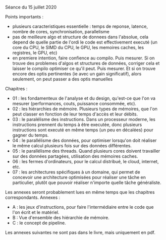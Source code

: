 
Séance du 15 juillet 2020

Points importants :

- plusieurs caracteristiques essentielle : temps de reponse, latence, nombre de cores, synchronisation, parallelisme
- pas de meilleure algo et structure de donnees dans l'absolue, cela depend de quelle partie de l'ordi le code est 
  effectivement executé (un core du CPU, le SIMD du CPU, le GPU, les memoires caches, les registres, le GPU, etc)
- en premiere intention, faire confience au compilo. Puis mesurer. Si on trouve des problemes d'algos et structures de données,
  corriger cela et laisser le compilo optimiser ce qu'il peut. Puis mesurer. Et si on trouve encore des optis pertinentes (ie
  avec un gain significatif), alors seulement, on peut passer a des optis manuelles
  
Chapitres :

- 01 : les fondamenteux de l'analyse et du design, qu'est-ce que l'on va mesurer (performances, couts, puissance consommée, etc).
- 02 : les hiérarchies de mémoire. Plusieurs types de mémoires, que l'on peut classer en fonction de leur temps d'accès et leur débits.
- 03 : le paralélisme des instructions. Dans un processeur moderne, les instructions prennent du temps à être executée, donc plusieurs
  instructions sont executé en même temps (un peu en décalées) pour gagner du temps.
- 04 : le parallélisme des données, pour optimiser lorsqu'on doit réaliser le même calcul plusieurs fois sur des données différentes.
- 05 : le parallélisme des threads. Quand plusieurs cores doivent travailler sur des données partagées, utilisation des mémoires caches.
- 06 : les fermes d'ordinateurs, pour le calcul distribué, le cloud, internet, etc.
- 07 : les architectures spécifiques à un domaine, qui permet de concevoir une architecture optimisées pour réaliser une tâche en particulier,
  plutôt que pouvoir réaliser n'importe quelle tâche généraliste.
  
Les annexes seront probablement lues en même temps que les chapitres correspondants. Annexes :
  
  - A : les jeux d'instructions, pour faire l'intermédiaire entre le code que l'on écrit et le matériel.
  - B : Vue d'ensemble des hiérarchie de mémoire.
  - C : le concept de pipeline.

Les annexes suivantes ne sont pas dans le livre, mais uniquement en pdf.
